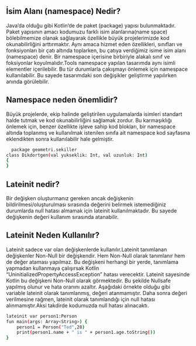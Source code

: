 
## İsim Alanı (namespace) Nedir?
Java’da olduğu gibi Kotlin’de de paket (package) yapısı bulunmaktadır. Paket yapısının amacı kodumuzu farklı isim alanlarına(name space) bölebilmemize olanak sağlayarak özellikle büyük projelerimizde kod okunabilirliğini arttırmaktır. Aynı amaca hizmet eden özellikleri, sınıfları ve fonksiyonları bir çatı altında toplarken, bu çatıya verdiğimiz isime isim alanı (namespace) denir.  Bir namespace içerisine birbiriyle alakalı sınıf ve foksiyonlar koyulmalıdır.Tools namespace yapılan tasarımda aynı isimli elementler içerilebilir. Bu tür durumlarla çakışmayı önlemek için namespace kullanılabilir. Bu sayede tasarımdaki son değişikler geliştirme yapılırken anında görülebilir.
## Namespace neden önemlidir?
Büyük projelerde, ekip halinde geliştirilen uygulamalarda isimleri standart halde tutmak ve kod okunabilirliğini sağlamak zordur.    Bu karmaşıklığı önlemek için, benzer özellikte işleve sahip kod blokları, bir namespace altında toplanmış ve kullanılmak istenilen sınıfa ait namespace kod sayfasına eklendikten sonra kullanılabilir hale gelmiştir.



```bash
  package geometri.sekiller
class Dikdortgen(val yukseklik: Int, val uzunluk: Int)
{ 
}

```

## Lateinit nedir?
Bir değişken oluşturmanız gereken ancak değişkenin bildirilmesi/oluşturulması sırasında değerini belirmek istemediğiniz durumlarda null hatası almamak için lateinit kullanılmaktadır. Bu sayede değişkenin değeri kullanım sırasında atanabilir. 
## Lateinit Neden Kullanılır?
Lateinit sadece var olan değişkenlerde kullanılır.Lateinit tanımlanan değişkenler Non-Null bir değişkendir. Hem Non-Null olarak tanımlanır hem de değer ataması yapılmaz. Bu değişkeni herhangi bir yerde, tanımlama yapmadan kullanmaya çalışırsak Kotlin  “UninitializedPropertyAccessException” hatası verecektir. Lateinit sayesinde Kotlin bu değişkeni Non-Null olarak görmektedir.  Bu şekilde Nullsafe yapılmış olunur ve hata oranını azaltır.
Aşağıdaki örnekte olduğu gibi variable lateinit olarak tanımlanmış, değeri atanmamıştır. Daha sonra değeri verilmesine rağmen, lateinit olarak tanımlandığı için null hatası alınmamıştır.Aksi takdirde kodumuzda null hatası alınacaktı. 

```bash
lateinit var person1:Person
fun main(args: Array<String>) {
    person1 = Person("Ted",28)
    print(person1.name + " is " + person1.age.toString())
}


  
```
